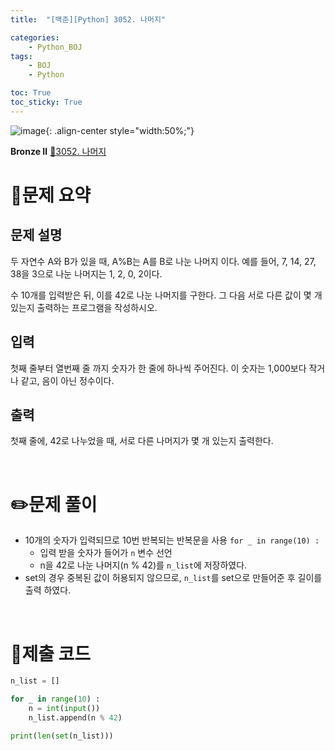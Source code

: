 ```yaml
---
title:  "[백준][Python] 3052. 나머지" 

categories: 
    - Python_BOJ
tags: 
    - BOJ
    - Python

toc: True
toc_sticky: True
---
```

![image](https://github.com/user-attachments/assets/32319fe8-99e9-4031-b5d1-9f1909b510dc){: .align-center style="width:50%;"}

**Bronze Ⅱ** 
[🔗3052. 나머지](https://www.acmicpc.net/problem/3052)

<h1>📝문제 요약</h1>

<h2>문제 설명</h2> 

두 자연수 A와 B가 있을 때, A%B는 A를 B로 나눈 나머지 이다. 예를 들어, 7, 14, 27, 38을 3으로 나눈 나머지는 1, 2, 0, 2이다.

수 10개를 입력받은 뒤, 이를 42로 나눈 나머지를 구한다. 그 다음 서로 다른 값이 몇 개 있는지 출력하는 프로그램을 작성하시오.

<h2>입력</h2>

첫째 줄부터 열번째 줄 까지 숫자가 한 줄에 하나씩 주어진다. 이 숫자는 1,000보다 작거나 같고, 음이 아닌 정수이다.

<h2>출력</h2>

첫째 줄에, 42로 나누었을 때, 서로 다른 나머지가 몇 개 있는지 출력한다.

<br>

<h1>✏️문제 풀이</h1>

- 10개의 숫자가 입력되므로 10번 반복되는 반복문을 사용 `for _ in range(10) :`
    - 입력 받을 숫자가 들어가 `n` 변수 선언
    - n을 42로 나눈 나머지(n % 42)를 `n_list`에 저장하였다.
- set의 경우 중복된 값이 허용되지 않으므로, `n_list`를 set으로 만들어준 후 길이를 출력 하였다.


<br>

<h1>💯제출 코드</h1>

```python
n_list = []

for _ in range(10) :
    n = int(input())
    n_list.append(n % 42)

print(len(set(n_list)))
```